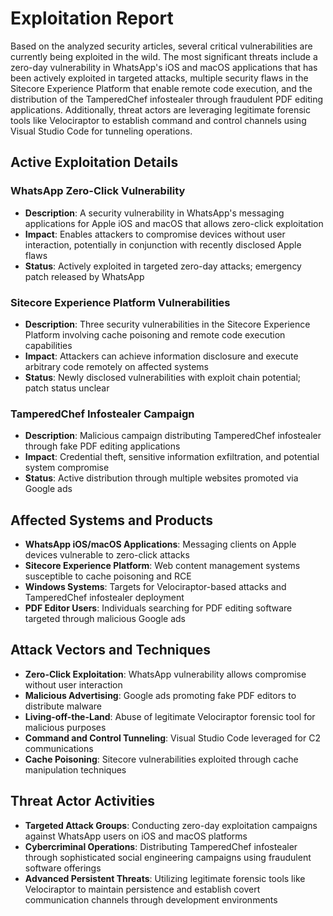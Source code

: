 # Exploitation Report

Based on the analyzed security articles, several critical vulnerabilities are currently being exploited in the wild. The most significant threats include a zero-day vulnerability in WhatsApp's iOS and macOS applications that has been actively exploited in targeted attacks, multiple security flaws in the Sitecore Experience Platform that enable remote code execution, and the distribution of the TamperedChef infostealer through fraudulent PDF editing applications. Additionally, threat actors are leveraging legitimate forensic tools like Velociraptor to establish command and control channels using Visual Studio Code for tunneling operations.

## Active Exploitation Details

### WhatsApp Zero-Click Vulnerability
- **Description**: A security vulnerability in WhatsApp's messaging applications for Apple iOS and macOS that allows zero-click exploitation
- **Impact**: Enables attackers to compromise devices without user interaction, potentially in conjunction with recently disclosed Apple flaws
- **Status**: Actively exploited in targeted zero-day attacks; emergency patch released by WhatsApp

### Sitecore Experience Platform Vulnerabilities
- **Description**: Three security vulnerabilities in the Sitecore Experience Platform involving cache poisoning and remote code execution capabilities
- **Impact**: Attackers can achieve information disclosure and execute arbitrary code remotely on affected systems
- **Status**: Newly disclosed vulnerabilities with exploit chain potential; patch status unclear

### TamperedChef Infostealer Campaign
- **Description**: Malicious campaign distributing TamperedChef infostealer through fake PDF editing applications
- **Impact**: Credential theft, sensitive information exfiltration, and potential system compromise
- **Status**: Active distribution through multiple websites promoted via Google ads

## Affected Systems and Products

- **WhatsApp iOS/macOS Applications**: Messaging clients on Apple devices vulnerable to zero-click attacks
- **Sitecore Experience Platform**: Web content management systems susceptible to cache poisoning and RCE
- **Windows Systems**: Targets for Velociraptor-based attacks and TamperedChef infostealer deployment
- **PDF Editor Users**: Individuals searching for PDF editing software targeted through malicious Google ads

## Attack Vectors and Techniques

- **Zero-Click Exploitation**: WhatsApp vulnerability allows compromise without user interaction
- **Malicious Advertising**: Google ads promoting fake PDF editors to distribute malware
- **Living-off-the-Land**: Abuse of legitimate Velociraptor forensic tool for malicious purposes
- **Command and Control Tunneling**: Visual Studio Code leveraged for C2 communications
- **Cache Poisoning**: Sitecore vulnerabilities exploited through cache manipulation techniques

## Threat Actor Activities

- **Targeted Attack Groups**: Conducting zero-day exploitation campaigns against WhatsApp users on iOS and macOS platforms
- **Cybercriminal Operations**: Distributing TamperedChef infostealer through sophisticated social engineering campaigns using fraudulent software offerings
- **Advanced Persistent Threats**: Utilizing legitimate forensic tools like Velociraptor to maintain persistence and establish covert communication channels through development environments